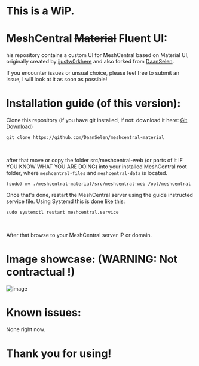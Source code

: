 # This is a WiP.
# MeshCentral ~~Material~~ Fluent UI:
his repository contains a custom UI for MeshCentral based on Material UI, originally created by [ijustw0rkhere](https://github.com/ijustw0rkhere) and also forked from [DaanSelen](https://github.com/DaanSelen).

If you encounter issues or unsual choice, please feel free to submit an issue, I will look at it as soon as possible!

# Installation guide (of this version):

Clone this repository (if you have git installed, if not: download it here: [Git Download](https://git-scm.com/downloads))<br>

```shell
git clone https://github.com/DaanSelen/meshcentral-material
```
<br>

after that move or copy the folder src/meshcentral-web (or parts of it IF YOU KNOW WHAT YOU ARE DOING) into your installed MeshCentral root folder, where `meshcentral-files` and `meshcentral-data` is located.

```shell
(sudo) mv ./meshcentral-material/src/meshcentral-web /opt/meshcentral
```

Once that's done, restart the MeshCentral server using the guide instructed service file. Using Systemd this is done like this:<br>

```shell
sudo systemctl restart meshcentral.service
```
<br>

After that browse to your MeshCentral server IP or domain.<br>

# Image showcase: (WARNING: Not contractual !)

![image](https://github.com/user-attachments/assets/85a6d5dd-41da-4e3a-9357-cf76a3e62526)

# Known issues:

None right now.

# Thank you for using!
